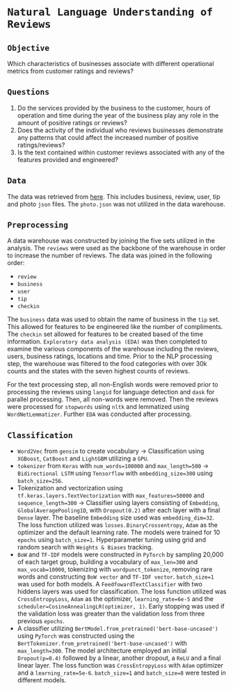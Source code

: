 # `Natural Language Understanding of Reviews`


## `Objective`
Which characteristics of businesses associate with different operational metrics from customer ratings and reviews?


## `Questions`
1)	Do the services provided by the business to the customer, hours of operation and time during the year of the business play any role in the amount of positive ratings or reviews?
2)	Does the activity of the individual who reviews businesses demonstrate any patterns that could affect the increased number of positive ratings/reviews?
3)	Is the text contained within customer reviews associated with any of the features provided and engineered? 


## `Data`
The data was retrieved from [here](https://www.yelp.com/dataset). This includes business, review, user, tip and photo `json` files. The `photo.json` was not utilized in the data warehouse. 


## `Preprocessing`
A data warehouse was constructed by joining the five sets utilized in the analysis. The `reviews` were used as the backbone of the warehouse in order to increase the number of reviews. The data was joined in the following order:
- `review`
- `business`
- `user`
- `tip`
- `checkin`

The `business` data was used to obtain the name of business in the `tip` set. This allowed for features to be engineered like the number of compliments. The `checkin` set allowed for features to be created based of the time information. `Exploratory data analysis (EDA)` was then completed to examine the various components of the warehouse including the reviews, users, business ratings, locations and time. Prior to the NLP processing step, the warehouse was filtered to the food categories with over 30k counts and the states with the seven highest counts of reviews. 

For the text processing step, all non-English words were removed prior to processing the reviews using `langid` for language detection and `dask` for parallel processing. Then, all non-words were removed. Then the reviews were processed for `stopwords` using `nltk` and lemmatized using `WordNetLemmatizer`. Further `EDA` was conducted after processing.


## `Classification`
- `Word2Vec` from `gensim` to create vocabulary -> Classification using `XGBoost`, `CatBoost` and `LightGBM` utilizing a `GPU`.
- `tokenizer` from `Keras` with `num_words=100000` and `max_length=500` -> `Bidirectional LSTM` using `Tensorflow` with `embedding_size=300` using `batch_size=256`.
- Tokenization and vectorization using `tf.keras.layers.TextVectorization` with `max_features=50000` and `sequence_length=300` -> Classifier using layers consisting of `Embedding`, `GlobalAveragePooling1D`, with `Dropout(0.2)` after each layer with a final `Dense` layer. The baseline `Embedding` size used was `embedding_dim=32`. The loss function utilized was `losses.BinaryCrossentropy`, `Adam` as the optimizer and the default learning rate. The models were trained for 10 `epochs` using `batch_size=1`. Hyperparameter tuning using grid and random search with `Weights & Biases` tracking.
- `BoW` and `TF-IDF` models were constructed in `PyTorch` by sampling 20,000 of each target group, building a vocabulary of `max_len=300` and `max_vocab=10000`, tokenizing with `wordpunct_tokenize`, removing rare words and constructing `BoW vector` and `TF-IDF vector`. `batch_size=1` was used for both models. A `FeedfowardTextClassifier` with two hiddens layers was used for classification. The loss function utilized was `CrossEntropyLoss`, `Adam` as the optimizer, `learning_rate=6e-5` and the `scheduler=CosineAnnealingLR(optimizer, 1)`. Early stopping was used if the validation loss was greater than the validation loss from three previous `epochs`.
- A classifier utilizing `BertModel.from_pretrained('bert-base-uncased')` using `PyTorch` was constructed using the `BertTokenizer.from_pretrained('bert-base-uncased')` with `max_length=300`. The model architecture employed an initial `Dropout(p=0.4)` followed by a linear, another dropout, a `ReLU` and a final linear layer. The loss function was `CrossEntropyLoss` with `Adam` optimizer and a `learning_rate=5e-6`. `batch_size=1` and `batch_size=8` were tested in different models.